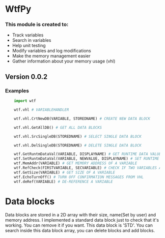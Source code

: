 # WtfPy


### This module is created to:
  - Track variables
  - Search in variables
  - Help unit testing
  - Modify variables and log modifications
  - Make the memory management easier
  - Gather information about your memory usage (vhl)

## Version 0.0.2
### Examples
```python
	import wtf 

	wtf.vhl # VARIABLEHANDLER

	wtf.vhl.CrtNewDB(VARIABLE, STOREDNAME) # CREATE NEW DATA BLOCK

	wtf.vhl.GetAllDB() # GET ALL DATA BLOCKS

	wtf.vhl.SrcSingleDB(STOREDNAME) # SELECT SINGLE DATA BLOCK

	wtf.vhl.DelSingleDB(STOREDNAME) # DELETE SINGLE DATA BLOCK

	wtf.GetRuntmDataVal(VARIABLE, DISPLAYNAME) # GET RUNTIME DATA VALUE
	wtf.SetRuntmDataVal(VARIABLE, NEWVALUE, DISPLAYNAME) # SET RUNTIME DATA VALUE
	wtf.MemAddr(VARIABLE) # GET MEMORY ADDRESS OF A VARIABLE
	wtf.RefCheck(FIRSTVARIABLE, SECVARIABLE) # CHECK IF TWO VARIABLES ARE REFERENCING TO THE SAME MEMORY ADDRESS
	wtf.GetSize(VARIABLE) # GET SIZE OF A VARIABLE
	wtf.EchoTurnOff() # TURN OFF CONFIRMATION MESSAGES FROM VHL
	wtf.deRef(VARIABLE) # DE-REFERENCE A VARIABLE
```
# Data blocks
Data blocks are stored in a 2D array with their
size, name(Set by user) and memory address.
I implemented a standard data block just to check
that it's working. You can remove it if you want.
This data block is 'STD'.
You can search inside this data block array, you
can delete blocks and add blocks.


